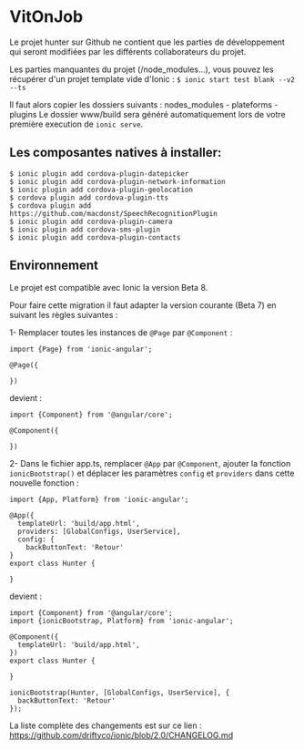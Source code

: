 # VitOnJob

Le projet hunter sur Github ne contient que les parties de développement qui seront modifiées par les différents
collaborateurs du projet.

Les parties manquantes du projet (/node_modules...), vous pouvez les récupérer d'un projet template vide d'Ionic :
`$ ionic start test blank --v2 --ts`

Il faut alors copier les dossiers suivants : nodes_modules - plateforms - plugins
Le dossier www/build sera généré automatiquement lors de votre première execution de `ionic serve`.

## Les composantes natives à installer:

```
$ ionic plugin add cordova-plugin-datepicker
$ ionic plugin add cordova-plugin-network-information
$ ionic plugin add cordova-plugin-geolocation
$ cordova plugin add cordova-plugin-tts
$ cordova plugin add https://github.com/macdonst/SpeechRecognitionPlugin
$ ionic plugin add cordova-plugin-camera
$ ionic plugin add cordova-sms-plugin
$ ionic plugin add cordova-plugin-contacts
```

## Environnement

Le projet est compatible avec Ionic la version Beta 8.

Pour faire cette migration il faut adapter la version courante (Beta 7) en suivant les règles suivantes :

1- Remplacer toutes les instances de `@Page` par `@Component` :

```
import {Page} from 'ionic-angular';

@Page({

})
```
devient :
```
import {Component} from '@angular/core';

@Component({

})
```
2- Dans le fichier app.ts, remplacer `@App` par `@Component`, ajouter la fonction `ionicBootstrap()` et déplacer
les paramètres `config` et `providers` dans cette nouvelle fonction :

```
import {App, Platform} from 'ionic-angular';

@App({
  templateUrl: 'build/app.html',
  providers: [GlobalConfigs, UserService],
  config: {
    backButtonText: 'Retour'
}
export class Hunter {

}
```
devient :
```
import {Component} from '@angular/core';
import {ionicBootstrap, Platform} from 'ionic-angular';

@Component({
  templateUrl: 'build/app.html',
})
export class Hunter {

}

ionicBootstrap(Hunter, [GlobalConfigs, UserService], {
  backButtonText: 'Retour'
});
```

La liste complète des changements est sur ce lien :  https://github.com/driftyco/ionic/blob/2.0/CHANGELOG.md
